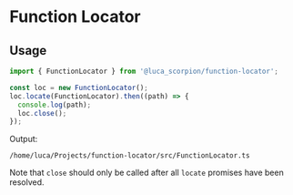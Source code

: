 # Function Locator

## Usage

```typescript
import { FunctionLocator } from '@luca_scorpion/function-locator';

const loc = new FunctionLocator();
loc.locate(FunctionLocator).then((path) => {
  console.log(path);
  loc.close();
});
```

Output:

```text
/home/luca/Projects/function-locator/src/FunctionLocator.ts
```

Note that `close` should only be called after all `locate` promises have been resolved.
